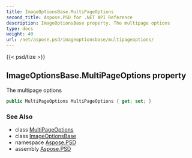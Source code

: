 ```yaml
---
title: ImageOptionsBase.MultiPageOptions
second_title: Aspose.PSD for .NET API Reference
description: ImageOptionsBase property. The multipage options
type: docs
weight: 40
url: /net/aspose.psd/imageoptionsbase/multipageoptions/
---
```

{{< psd/tize >}}
## ImageOptionsBase.MultiPageOptions property

The multipage options

```csharp
public MultiPageOptions MultiPageOptions { get; set; }
```

### See Also

* class [MultiPageOptions](../../../aspose.psd.imageoptions/multipageoptions/)
* class [ImageOptionsBase](../)
* namespace [Aspose.PSD](../../../aspose.psd/)
* assembly [Aspose.PSD](../../../)


